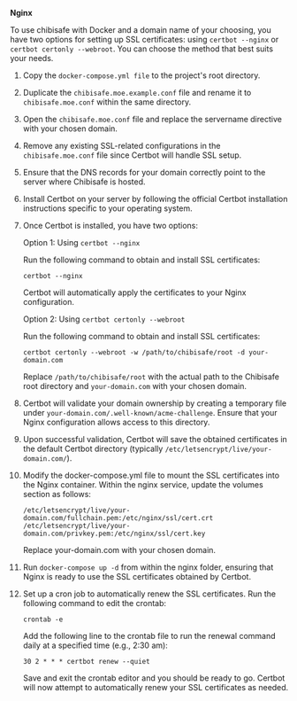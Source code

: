 **Nginx**

To use chibisafe with Docker and a domain name of your choosing, you have two options for setting up SSL certificates: using `certbot --nginx` or `certbot certonly --webroot`. You can choose the method that best suits your needs.

1. Copy the `docker-compose.yml file` to the project's root directory.
2. Duplicate the `chibisafe.moe.example.conf` file and rename it to `chibisafe.moe.conf` within the same directory.
3. Open the `chibisafe.moe.conf` file and replace the servername directive with your chosen domain.
4. Remove any existing SSL-related configurations in the `chibisafe.moe.conf` file since Certbot will handle SSL setup.
5. Ensure that the DNS records for your domain correctly point to the server where Chibisafe is hosted.
6. Install Certbot on your server by following the official Certbot installation instructions specific to your operating system.
7. Once Certbot is installed, you have two options:

   Option 1: Using `certbot --nginx`

   Run the following command to obtain and install SSL certificates:
   ```
   certbot --nginx
   ```
   Certbot will automatically apply the certificates to your Nginx configuration.

   Option 2: Using `certbot certonly --webroot`

   Run the following command to obtain and install SSL certificates:
   ```
   certbot certonly --webroot -w /path/to/chibisafe/root -d your-domain.com
   ```
   Replace `/path/to/chibisafe/root` with the actual path to the Chibisafe root directory and `your-domain.com` with your chosen domain.
   
8. Certbot will validate your domain ownership by creating a temporary file under `your-domain.com/.well-known/acme-challenge`. Ensure that your Nginx configuration allows access to this directory.
9. Upon successful validation, Certbot will save the obtained certificates in the default Certbot directory (typically `/etc/letsencrypt/live/your-domain.com/`).
10. Modify the docker-compose.yml file to mount the SSL certificates into the Nginx container. Within the nginx service, update the volumes section as follows:
    ```
    /etc/letsencrypt/live/your-domain.com/fullchain.pem:/etc/nginx/ssl/cert.crt
    /etc/letsencrypt/live/your-domain.com/privkey.pem:/etc/nginx/ssl/cert.key
    ```
    Replace your-domain.com with your chosen domain.
11. Run `docker-compose up -d` from within the nginx folder, ensuring that Nginx is ready to use the SSL certificates obtained by Certbot.
12. Set up a cron job to automatically renew the SSL certificates. Run the following command to edit the crontab:
    ```
    crontab -e
    ```
    Add the following line to the crontab file to run the renewal command daily at a specified time (e.g., 2:30 am):
    ```
    30 2 * * * certbot renew --quiet
    ```
    Save and exit the crontab editor and you should be ready to go. Certbot will now attempt to automatically renew your SSL certificates as needed.

